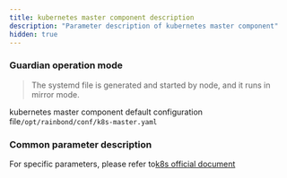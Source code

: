 ```yaml
---
title: kubernetes master component description
description: "Parameter description of kubernetes master component"
hidden: true
---
```



### Guardian operation mode

> The systemd file is generated and started by node, and it runs in mirror mode.

kubernetes master component default configuration file`/opt/rainbond/conf/k8s-master.yaml`

### Common parameter description

For specific parameters, please refer to[k8s official document](https://v1-10.docs.kubernetes.io/docs/home/)


